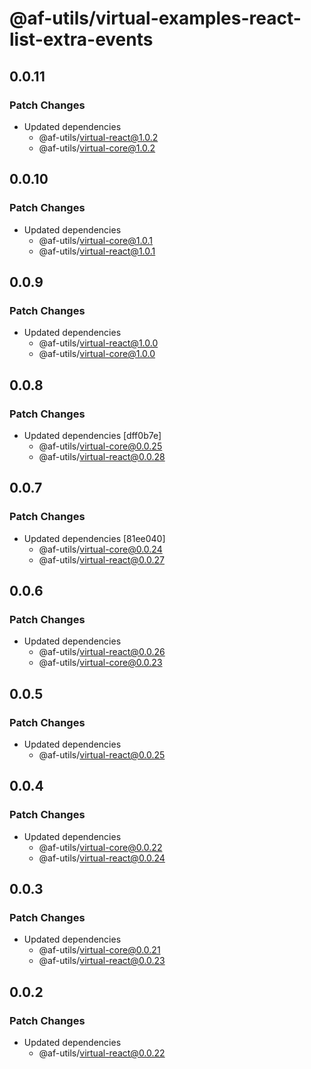 # @af-utils/virtual-examples-react-list-extra-events

## 0.0.11

### Patch Changes

- Updated dependencies
  - @af-utils/virtual-react@1.0.2
  - @af-utils/virtual-core@1.0.2

## 0.0.10

### Patch Changes

- Updated dependencies
  - @af-utils/virtual-core@1.0.1
  - @af-utils/virtual-react@1.0.1

## 0.0.9

### Patch Changes

- Updated dependencies
  - @af-utils/virtual-react@1.0.0
  - @af-utils/virtual-core@1.0.0

## 0.0.8

### Patch Changes

- Updated dependencies [dff0b7e]
  - @af-utils/virtual-core@0.0.25
  - @af-utils/virtual-react@0.0.28

## 0.0.7

### Patch Changes

- Updated dependencies [81ee040]
  - @af-utils/virtual-core@0.0.24
  - @af-utils/virtual-react@0.0.27

## 0.0.6

### Patch Changes

- Updated dependencies
  - @af-utils/virtual-react@0.0.26
  - @af-utils/virtual-core@0.0.23

## 0.0.5

### Patch Changes

- Updated dependencies
  - @af-utils/virtual-react@0.0.25

## 0.0.4

### Patch Changes

- Updated dependencies
  - @af-utils/virtual-core@0.0.22
  - @af-utils/virtual-react@0.0.24

## 0.0.3

### Patch Changes

- Updated dependencies
  - @af-utils/virtual-core@0.0.21
  - @af-utils/virtual-react@0.0.23

## 0.0.2

### Patch Changes

- Updated dependencies
  - @af-utils/virtual-react@0.0.22
